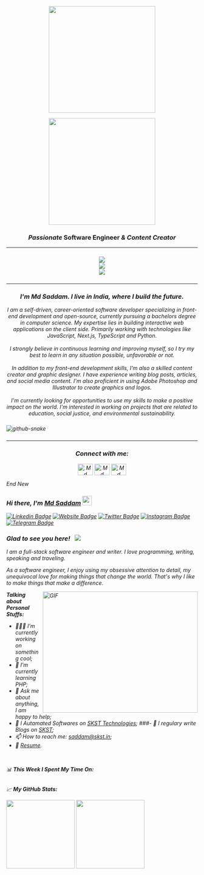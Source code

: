 <p align="center"><img align="center" width="280" src="./samcux/DarkLogo.svg#gh-dark-mode-only"/></p>
<p align="center"><img align="center" width="280" src="./samcux/LightLogo.svg#gh-light-mode-only"/></p>

<h3 align="center"><i>Passionate</i> <b>Software Engineer</b> <i>&<i> <b>Content Creator</b>
</h3>

---
###
<p align="center">
  <a href="https://skst.in">
    <img src="https://skillicons.dev/icons?i=github,gitlab,py,java,androidstudio,kotlin,html,css,js,ts,react,bootstrap,vscode,php,idea,figma,nodejs,nextjs,mysql,dotnet&theme=light&perline=10" />
  </a>
</br>
  <a href="https://skst.in">
    <img src="https://skillicons.dev/icons?i=django,flask,firebase,flutter,r,postgres,wordpress,tailwind &theme=light&perline=8" />
  </a>
  </br>
  <a href="https://skst.in">
    <img src="https://skillicons.dev/icons?i=ps,pr,ai,au,ae,notion" />
  </a>


<!-- </p>

<p align="center">

</p>

<p align="center">
  <a href="https://skst.in">
    <img src="https://skillicons.dev/icons?i=au,ps,pr,ai,notion,obsidian,ae" />
  </a>
</p> -->

###
---
<!-- <h3 align="left">👩‍💻  About Me</h3> -->

###

<h3 align="center"> <b>I'm Md Saddam. I live in India, where I build the future.</b></h3>


<p align="center">I am a self-driven, career-oriented software developer specializing in front-end development and open-source, currently pursuing a bachelors degree in computer science. My expertise lies in building interactive web applications on the client side. Primarily working with technologies like JavaScript, Next.js, TypeScript and Python.<br><br>I strongly believe in continuous learning and improving myself, so I try my best to learn in any situation possible, unfavorable or not.<br><br>In addition to my front-end development skills, I'm also a skilled content creator and graphic designer. I have experience writing blog posts, articles, and social media content. I'm also proficient in using Adobe Photoshop and Illustrator to create graphics and logos.<br><br>I'm currently looking for opportunities to use my skills to make a positive impact on the world. I'm interested in working on projects that are related to education, social justice, and environmental sustainability.</p>

###


<picture>
  <source media="(prefers-color-scheme: dark)" srcset="https://raw.githubusercontent.com/samcuxx/samcuxx/output/github-snake-dark.svg" />
  <source media="(prefers-color-scheme: light)" srcset="https://raw.githubusercontent.com/samcuxx/samcuxx/output/github-snake.svg" />
  <img alt="github-snake" src="https://raw.githubusercontent.com/samcuxx/samcuxx/output/github-snake.svg" />
</picture>

###

---

<div>
<h3 align="center">Connect with me:</h3>
<p align="center">
<a href="https://www.youtube.com/@SaddamTechs" target="blank"><img align="center" src="https://raw.githubusercontent.com/rahuldkjain/github-profile-readme-generator/master/src/images/icons/Social/youtube.svg" alt="Md Saddam" height="30" width="40" /></a>
<a href="https://instagram.com/saddamskst" target="blank"><img align="center" src="https://raw.githubusercontent.com/rahuldkjain/github-profile-readme-generator/master/src/images/icons/Social/instagram.svg" alt="Md Saddam" height="30" width="40" /></a>
<a href="https://www.linkedin.com/in/saddamskst" target="blank"><img align="center" src="https://raw.githubusercontent.com/rahuldkjain/github-profile-readme-generator/master/src/images/icons/Social/linked-in-alt.svg" alt="Md Saddam" height="30" width="40" /></a>

</p>

</div>


End New 

### Hi there, I'm <a href="https://skst.in" target="_blank">Md Saddam</a> <img src="https://media.giphy.com/media/hvRJCLFzcasrR4ia7z/giphy.gif" width="25px">

[![Linkedin Badge](https://img.shields.io/badge/-LinkedIn-0e76a8?style=flat-square&logo=Linkedin&logoColor=white)](https://linkedin.com/in/saddamskst)
[![Website Badge](https://img.shields.io/badge/Website-3b5998?style=flat-square&logo=google-chrome&logoColor=white)](https://newsoftwares.in)
[![Twitter Badge](https://img.shields.io/badge/-Twitter-00acee?style=flat-square&logo=Twitter&logoColor=white)](https://twitter.com/saddamskst)
[![Instagram Badge](https://img.shields.io/badge/-Instagram-e4405f?style=flat-square&logo=Instagram&logoColor=white)](https://instagram.com/saddamskst/)
[![Telegram Badge](https://img.shields.io/badge/-Telegram-0088cc?style=flat-square&logo=Telegram&logoColor=white)](https://t.me/saddamskst)
<!-- [![Medium Badge](https://img.shields.io/badge/medium-%2312100E.svg?&style=for-square&logo=medium&logoColor=white)](https://gapur-kassym.medium.com/) -->


### Glad to see you here! &nbsp; ![](https://visitor-badge.glitch.me/badge?page_id=saddamskst.saddamskst)

I am a full-stack software engineer and writer. I love programming, writing, speaking and traveling.

As a software engineer, I enjoy using my obsessive attention to detail, my unequivocal love for making things that change the world. That's why I like to make things that make a difference.

<img align="right" alt="GIF" src="https://github.com/Gapur/Gapur/blob/master/coding.gif?raw=true" width="408" height="318" />
  

**Talking about Personal Stuffs:**

- 👨🏻‍💻 I’m currently working on something cool;
- 🚀 I’m currently learning PHP;
- 💬 Ask me about anything, I am happy to help;
- 🚀 I Autamated Softwares on [SKST Technologies](https://skst.in);
###- 📝 I regulary write Blogs on [SKST](https://skst.in);
- 📫 How to reach me: saddam@skst.in;
- 📝 [Resume](https://skst.in).

</br>

📊 **This Week I Spent My Time On:**
<!--START_SECTION:waka-->
```text

```
<!--END_SECTION:waka-->


📈 **My GitHub Stats:**

<p>
  <img height="180em" src="https://github-readme-stats.vercel.app/api?username=saddamskst&show_icons=true&hide_border=true&&count_private=true&include_all_commits=true" />
  <img height="180em" src="https://github-readme-stats.vercel.app/api/top-langs/?username=saddamskst&exclude_repo=KNN-Image-Classification&show_icons=true&hide_border=true&layout=compact&langs_count=8"/>
</p>

